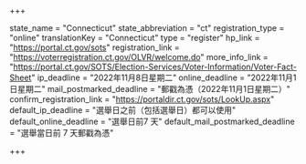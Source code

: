 +++

state_name = "Connecticut"
state_abbreviation = "ct"
registration_type = "online"
translationKey = "Connecticut"
type = "register"
hp_link = "https://portal.ct.gov/sots"
registration_link = "https://voterregistration.ct.gov/OLVR/welcome.do"
more_info_link = "https://portal.ct.gov/SOTS/Election-Services/Voter-Information/Voter-Fact-Sheet"
ip_deadline = "2022年11月8日星期二"
online_deadline = "2022年11月1日星期二"
mail_postmarked_deadline = "郵戳為憑（2022年11月1日星期二）"
confirm_registration_link = "https://portaldir.ct.gov/sots/LookUp.aspx"
default_ip_deadline = "選舉日之前（包括選舉日）都可以使用"
default_online_deadline = "選舉日前7 天"
default_mail_postmarked_deadline = "選舉當日前 7 天郵戳為憑"

+++